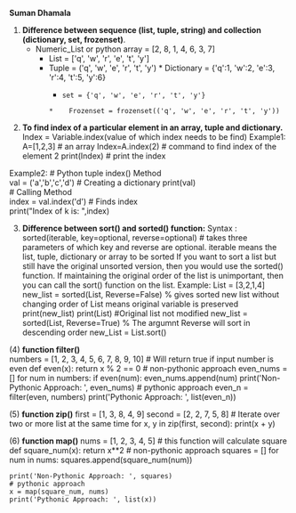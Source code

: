 **Suman Dhamala**
1. **Difference between sequence (list, tuple, string) and collection (dictionary, set, frozenset)**.
 	* Numeric_List or python array = [2, 8, 1, 4, 6, 3, 7] 
	    * List = ['q', 'w', 'r', 'e', 't', 'y'] 
	     *  Tuple = ('q', 'w', 'e', 'r', 't', 'y') 
	      * Dictionary = {'q':1, 'w':2, 'e':3, 'r':4, 't':5, 'y':6} 
               *     set = {'q', 'w', 'e', 'r', 't', 'y'} 
                *    Frozenset = frozenset(('q', 'w', 'e', 'r', 't', 'y')) 
	        
2. **To find index of a particular element in an array, tuple and dictionary.**
Index = Variable.index(value of which index needs to be find)
Example1:    A=[1,2,3] # an array 
            Index=A.index(2) # command to find index of the element 2
            print(Index)      # print the index 
            
Example2:  # Python tuple index() Method  
          val = ('a','b','c','d')   # Creating a dictionary 
          print(val)  
          # Calling Method  
          index = val.index('d')  # Finds index  
          print("Index of k is: ",index)  
          
          
3) **Difference between sort() and sorted() function:**
 Syntax : sorted(iterable, key=optional, reverse=optional) # takes three parameters of which key and reverse are optional.
 	iterable means the list, tuple, dictionary or array to be sorted
 If you want to sort a list but still have the original unsorted version, then you would use the sorted() function. 
 If maintaining the original order of the list is unimportant, then you can call the sort() function on the list.
 Example: 	List = [3,2,1,4]
	new_list = sorted(List, Reverse=False) % gives sorted new list without changing order of List means original variable is preserved
	print(new_list)
	print(List) #Original list not modified 
	new_list = sorted(List, Reverse=True) % The argumnt Reverse will sort in descending order
            new_List = List.sort()
	    
(4) **function filter()**	    
	numbers = [1, 2, 3, 4, 5, 6, 7, 8, 9, 10]
	# Will return true if input number is even
	def even(x):
    		return x % 2 == 0
	# non-pythonic approach
	even_nums = []
	for num in numbers:
    		if even(num):
        	even_nums.append(num) 
	print('Non-Pythonic Approach: ', even_nums)
	# pythonic approach
	even_n = filter(even, numbers)
	print('Pythonic Approach: ', list(even_n))
	
(5) **function zip()**
       first = [1, 3, 8, 4, 9]
	second = [2, 2, 7, 5, 8]
	# Iterate over two or more list at the same time
	for x, y in zip(first, second):
    	print(x + y)
	
(6) **function map()**
     nums = [1, 2, 3, 4, 5]
	# this function will calculate square
	def square_num(x): 
   		 return x**2
	# non-pythonic approach
	squares = []
	for num in nums:
    	squares.append(square_num(num))
 
	print('Non-Pythonic Approach: ', squares)
	# pythonic approach
	x = map(square_num, nums)
	print('Pythonic Approach: ', list(x))


